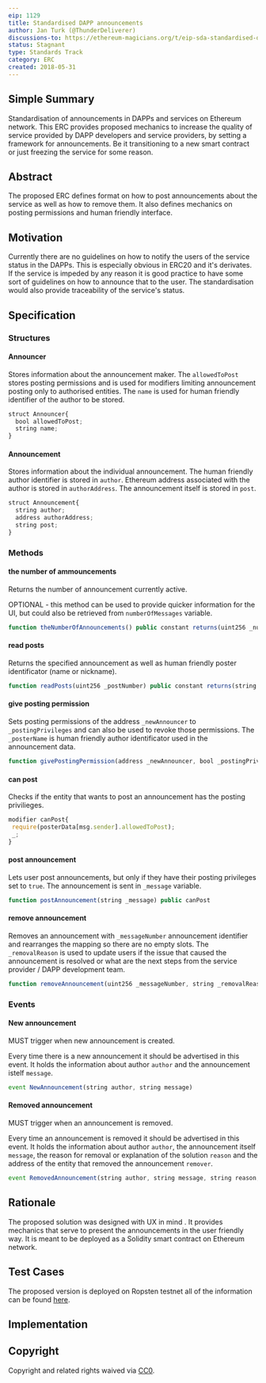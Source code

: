 ```yaml
---
eip: 1129
title: Standardised DAPP announcements
author: Jan Turk (@ThunderDeliverer)
discussions-to: https://ethereum-magicians.org/t/eip-sda-standardised-dapp-announcements/508?u=thunderdeliverer
status: Stagnant
type: Standards Track
category: ERC
created: 2018-05-31
---
```


## Simple Summary
Standardisation of announcements in DAPPs and services on Ethereum network. This ERC provides proposed mechanics to increase the quality of service provided by DAPP developers and service providers, by setting a framework for announcements. Be it transitioning to a new smart contract or just freezing the service for some reason.

## Abstract
The proposed ERC defines format on how to post announcements about the service as well as how to remove them. It also defines mechanics on posting permissions and human friendly interface.

## Motivation
Currently there are no guidelines on how to notify the users of the service status in the DAPPs. This is especially obvious in ERC20 and it's derivates. If the service is impeded by any reason it is good practice to have some sort of guidelines on how to announce that to the user. The standardisation would also provide traceability of the service's status.

## Specification

### Structures

#### Announcer

Stores information about the announcement maker. The `allowedToPost` stores posting permissions and is used for modifiers limiting announcement posting only to authorised entities. The `name` is used for human friendly identifier of the author to be stored.

``` js
struct Announcer{
  bool allowedToPost;
  string name;
}
```


#### Announcement

Stores information about the individual announcement. The human friendly author identifier is stored in `author`. Ethereum address associated with the author is stored in `authorAddress`. The announcement itself is stored in `post`.

``` js
struct Announcement{
  string author;
  address authorAddress;
  string post;
}
```



### Methods
#### the number of ammouncements

Returns the number of announcement currently active.

OPTIONAL - this method can be used to provide quicker information for the UI, but could also be retrieved from `numberOfMessages` variable.

``` js
function theNumberOfAnnouncements() public constant returns(uint256 _numberOfAnnouncements)
```


#### read posts

Returns the specified announcement as well as human friendly poster identificator (name or nickname).

``` js
function readPosts(uint256 _postNumber) public constant returns(string _author, string _post)
```


#### give posting permission

Sets posting permissions of the address `_newAnnouncer` to `_postingPrivileges` and can also be used to revoke those permissions. The `_posterName` is human friendly author identificator used in the announcement data.

``` js
function givePostingPermission(address _newAnnouncer, bool _postingPrivileges, string _posterName) public onlyOwner returns(bool success)
```


#### can post

Checks if the entity that wants to post an announcement has the posting privilieges.

``` js
modifier canPost{
 require(posterData[msg.sender].allowedToPost);
 _;
}
```


#### post announcement

Lets user post announcements, but only if they have their posting privileges set to `true`. The announcement is sent in `_message` variable.

``` js
function postAnnouncement(string _message) public canPost
```


#### remove announcement

Removes an announcement with `_messageNumber` announcement identifier and rearranges the mapping so there are no empty slots. The `_removalReason` is used to update users if the issue that caused the announcement is resolved or what are the next steps from the service provider / DAPP development team.

``` js
function removeAnnouncement(uint256 _messageNumber, string _removalReason) public
```



### Events

#### New announcement

MUST trigger when new announcement is created.

Every time there is a new announcement it should be advertised in this event. It holds the information about author `author` and the announcement istelf `message`.

``` js
event NewAnnouncement(string author, string message)
```


#### Removed announcement

MUST trigger when an announcement is removed.

Every time an announcement is removed it should be advertised in this event. It holds the information about author `author`, the announcement itself `message`, the reason for removal or explanation of the solution `reason` and the address of the entity that removed the announcement `remover`.

``` js
event RemovedAnnouncement(string author, string message, string reason, address remover);
```

## Rationale
The proposed solution was designed with UX in mind . It provides mechanics that serve to present the announcements in the user friendly way. It is meant to be deployed as a Solidity smart contract on Ethereum network.

## Test Cases
The proposed version is deployed on Ropsten testnet all of the information can be found [here](https://ropsten.etherscan.io/address/0xb04f67172b9733837e59ebaf03d277279635c8e6#readContract).

## Implementation

## Copyright
Copyright and related rights waived via [CC0](../CC0).
